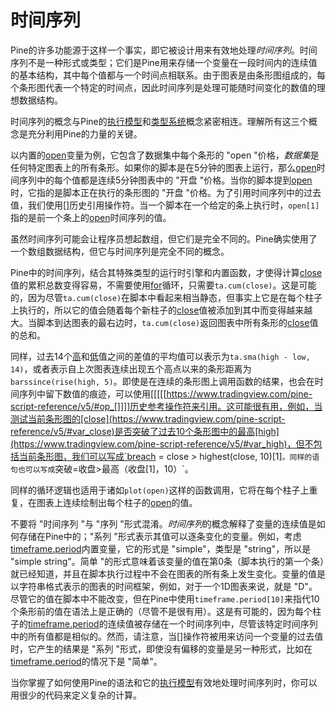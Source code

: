 # 时间序列

Pine的许多功能源于这样一个事实，即它被设计用来有效地处理*时间序列*。时间序列不是一种形式或类型；它们是Pine用来存储一个变量在一段时间内的连续值的基本结构，其中每个值都与一个时间点相联系。由于图表是由条形图组成的，每个条形图代表一个特定的时间点，因此时间序列是处理可能随时间变化的数值的理想数据结构。

时间序列的概念与Pine的[执行模型](https://www.tradingview.com/pine-script-docs/en/v5/language/Execution_model.html#pageexecutionmodel)和[类型系统](https://www.tradingview.com/pine-script-docs/en/v5/language/Type_system.html#pagetypesystem)概念紧密相连。理解所有这三个概念是充分利用Pine的力量的关键。

以内置的[open](https://www.tradingview.com/pine-script-reference/v5/#var_open)变量为例，它包含了数据集中每个条形的 "open "价格，*数据集*是任何特定图表上的所有条形。如果你的脚本是在5分钟的图表上运行，那么[open](https://www.tradingview.com/pine-script-reference/v5/#var_open)时间序列中的每个值都是连续5分钟图表中的 "开盘 "价格。当你的脚本提到[open](https://www.tradingview.com/pine-script-reference/v5/#var_open)时，它指的是脚本正在执行的条形图的 "开盘 "价格。为了引用时间序列中的过去值，我们使用[[\]](https://www.tradingview.com/pine-script-reference/v5/#op_[])历史引用操作符。当一个脚本在一个给定的条上执行时，`open[1]`指的是前一个条上的[open](https://www.tradingview.com/pine-script-reference/v5/#var_open)时间序列的值。

虽然时间序列可能会让程序员想起数组，但它们是完全不同的。Pine确实使用了一个数组数据结构，但它与时间序列是完全不同的概念。

Pine中的时间序列，结合其特殊类型的运行时引擎和内置函数，才使得计算[close](https://www.tradingview.com/pine-script-reference/v5/#var_close)值的累积总数变得容易，不需要使用[for](https://www.tradingview.com/pine-script-reference/v5/#op_for)循环，只需要`ta.cum(close)`。这是可能的，因为尽管`ta.cum(close)`在脚本中看起来相当静态，但事实上它是在每个柱子上执行的，所以它的值会随着每个新柱子的[close](https://www.tradingview.com/pine-script-reference/v5/#var_close)值被添加到其中而变得越来越大。当脚本到达图表的最右边时，`ta.cum(close)`返回图表中所有条形的[close](https://www.tradingview.com/pine-script-reference/v5/#var_close)值的总和。

同样，过去14个[高](https://www.tradingview.com/pine-script-reference/v5/#var_high)和[低](https://www.tradingview.com/pine-script-reference/v5/#var_low)值之间的差值的平均值可以表示为`ta.sma(high - low, 14)`，或者表示自上次图表连续出现五个高点以来的条形距离为`barssince(rise(high, 5)`。即使是在连续的条形图上调用函数的结果，也会在时间序列中留下数值的痕迹，可以使用[[[[[https://www.tradingview.com/pine-script-reference/v5/#op_[]]]]历史参考操作符来引用。这可能很有用，例如，当测试当前条形图的[close](https://www.tradingview.com/pine-script-reference/v5/#var_close)是否突破了过去10个条形图中的最高[high](https://www.tradingview.com/pine-script-reference/v5/#var_high)，但不包括当前条形图，我们可以写成`breach = close > highest(close, 10)[1]`。同样的语句也可以写成`突破=收盘>最高（收盘[1]，10）`。

同样的循环逻辑也适用于诸如`plot(open)`这样的函数调用，它将在每个柱子上重复，在图表上连续绘制出每个柱子的[open](https://www.tradingview.com/pine-script-reference/v5/#var_high)的值。

不要将 "时间序列 "与 "序列 "形式混淆。*时间序列*的概念解释了变量的连续值是如何存储在Pine中的；"系列 "形式表示其值可以逐条变化的变量。例如，考虑[timeframe.period](https://www.tradingview.com/pine-script-reference/v5/#var_timeframe{dot}period)内置变量，它的形式是 "simple"，类型是 "string"，所以是 "simple string"。简单 "的形式意味着该变量的值在第0条（脚本执行的第一个条）就已经知道，并且在脚本执行过程中不会在图表的所有条上发生变化。变量的值是以字符串格式表示的图表的时间框架，例如，对于一个1D图表来说，就是 "D"。尽管它的值在脚本中不能改变，但在Pine中使用`timeframe.period[10]`来指代10个条形前的值在语法上是正确的（尽管不是很有用）。这是有可能的，因为每个柱子的[timeframe.period](https://www.tradingview.com/pine-script-reference/v5/#var_timeframe{dot}period)的连续值被存储在一个时间序列中，尽管该特定时间序列中的所有值都是相似的。然而，请注意，当[]操作符被用来访问一个变量的过去值时，它产生的结果是 "系列 "形式，即使没有偏移的变量是另一种形式，比如在[timeframe.period](https://www.tradingview.com/pine-script-reference/v5/#var_timeframe{dot}period)的情况下是 "简单"。

当你掌握了如何使用Pine的语法和它的[执行模型](https://www.tradingview.com/pine-script-docs/en/v5/language/Execution_model.html#pageexecutionmodel)有效地处理时间序列时，你可以用很少的代码来定义复杂的计算。
